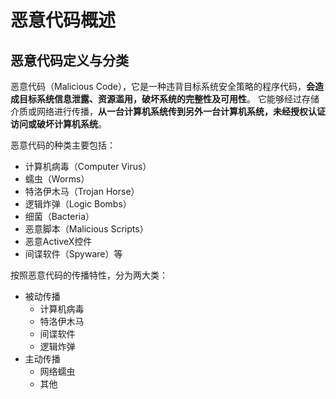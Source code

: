 # 恶意代码概述
## 恶意代码定义与分类
恶意代码（Malicious Code），它是一种违背目标系统安全策略的程序代码，**会造成目标系统信息泄露、资源滥用，破坏系统的完整性及可用性**。
它能够经过存储介质或网络进行传播，**从一台计算机系统传到另外一台计算机系统，未经授权认证访问或破坏计算机系统**。  


恶意代码的种类主要包括：
+ 计算机病毒（Computer Virus）
+ 蠕虫（Worms）
+ 特洛伊木马（Trojan Horse）
+ 逻辑炸弹（Logic Bombs）
+ 细菌（Bacteria）
+ 恶意脚本（Malicious Scripts）
+ 恶意ActiveX控件
+ 间谍软件（Spyware）等  

按照恶意代码的传播特性，分为两大类：
+ 被动传播
  + 计算机病毒
  + 特洛伊木马
  + 间谍软件
  + 逻辑炸弹
+ 主动传播
  + 网络蠕虫
  + 其他


## 
